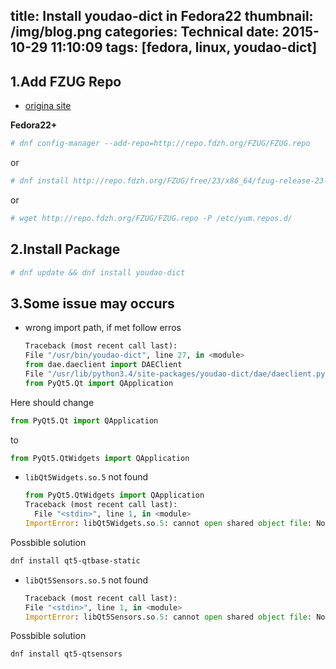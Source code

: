 title: Install youdao-dict in Fedora22
thumbnail: /img/blog.png
categories: Technical
date: 2015-10-29 11:10:09
tags: [fedora, linux, youdao-dict]
---

## 1.Add FZUG Repo

- <i class="fa fa-external-link"></i>[origina site](http://repo.fdzh.org/)

**Fedora22+**

```bash
# dnf config-manager --add-repo=http://repo.fdzh.org/FZUG/FZUG.repo
```

or

```bash
# dnf install http://repo.fdzh.org/FZUG/free/23/x86_64/fzug-release-23-0.1.noarch.rpm
```

or

```bash
# wget http://repo.fdzh.org/FZUG/FZUG.repo -P /etc/yum.repos.d/
```

<!-- more -->

## 2.Install Package

```bash
# dnf update && dnf install youdao-dict
```

## 3.Some issue may occurs

- wrong import path, if met follow erros

	```python
	Traceback (most recent call last):
	File "/usr/bin/youdao-dict", line 27, in <module>
	from dae.daeclient import DAEClient
	File "/usr/lib/python3.4/site-packages/youdao-dict/dae/daeclient.py", line 31, in <module>
	from PyQt5.Qt import QApplication
	```

Here should change

```python
from PyQt5.Qt import QApplication 
```

to 

```python
from PyQt5.QtWidgets import QApplication
```

- `libQt5Widgets.so.5` not found

	```python
	from PyQt5.QtWidgets import QApplication
	Traceback (most recent call last):
	  File "<stdin>", line 1, in <module>
	ImportError: libQt5Widgets.so.5: cannot open shared object file: No such file or directory
	```

Possbible solution

```bash
dnf install qt5-qtbase-static
```

- `libQt5Sensors.so.5` not found

	```python
	Traceback (most recent call last):
	File "<stdin>", line 1, in <module>
	ImportError: libQt5Sensors.so.5: cannot open shared object file: No such file or directory
	```

Possbible solution

```bash
dnf install qt5-qtsensors
```